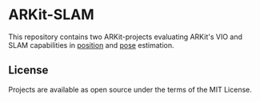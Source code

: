 # ARKit-SLAM
This repository contains two ARKit-projects evaluating ARKit's VIO and SLAM capabilities in [position](VisualTrajectory/VisualTrajectory.md) and [pose](SpatialPictures/SpatialPictures.md) estimation.  

## License
Projects are available as open source under the terms of the MIT License. 
